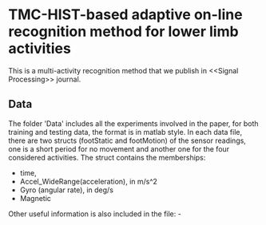 # TMC-HIST-based adaptive on-line recognition method for lower limb activities
This is a multi-activity recognition method that we publish in &lt;&lt;Signal Processing>> journal. 
## Data
The folder 'Data' includes all the experiments involved in the paper, for both training and testing data, the format is in matlab style. In each data file, there are two structs (footStatic and footMotion) of the sensor readings, one is a short period for no movement and another one for the four considered activities. The struct contains the memberships:
 - time,
 - Accel_WideRange(acceleration), in m/s^2
 - Gyro (angular rate), in deg/s
 - Magnetic
    
Other useful information is also included in the file:
    - 
